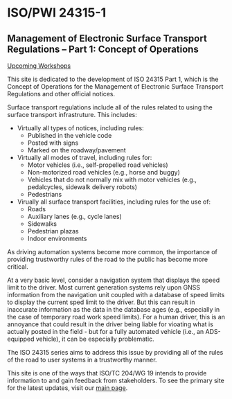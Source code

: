 # ISO/PWI 24315-1

## Management of Electronic Surface Transport Regulations – Part 1: Concept of Operations

[Upcoming Workshops](https://iso-tc204.github.io/iso24315p1/index.html#Workshops)

This site is dedicated to the development of ISO 24315 Part 1, which is the Concept of Operations for the Management of Electronic Surface Transport Regulations and other official notices.

Surface transport regulations include all of the rules related to using the surface transport infrastruture. This includes:

- Virtually all types of notices, including rules:
	- Published in the vehicle code
	- Posted with signs 
	- Marked on the roadway/pavement
- Virtually all modes of travel, including rules for:
	- Motor vehicles (i.e., self-propelled road vehicles)
	- Non-motorized road vehicles (e.g., horse and buggy)
	- Vehicles that do not normally mix with motor vehicles (e.g., pedalcycles, sidewalk delivery robots)
	- Pedestrians
- Virually all surface transport facilities, including rules for the use of:
	- Roads
	- Auxiliary lanes (e.g., cycle lanes)
	- Sidewalks 
	- Pedestrian plazas
	- Indoor environments

As driving automation systems become more common, the importance of providing trustworthy rules of the road to the public has become more critical. 

At a very basic level, consider a navigation system that displays the speed limit to the driver. Most current generation systems rely upon GNSS information from the navigation unit coupled with a database of speed limits to display the current sped limit to the driver. But this can result in inaccurate information as the data in the database ages (e.g., especially in the case of temporary road work speed limits). For a human driver, this is an annoyance that could result in the driver being liable for vioating what is actually posted in the field - but for a fully automated vehicle (i.e., an ADS-equipped vehicle), it can be especially problematic.

The ISO 24315 series aims to address this issue by providing all of the rules of the road to user systems in a trustworthy manner.

This site is one of the ways that ISO/TC 204/WG 19 intends to provide information to and gain feedback from stakeholders. To see the primary site for the latest updates, visit our [main page](https://iso-tc204.github.io/iso24315p1/).
